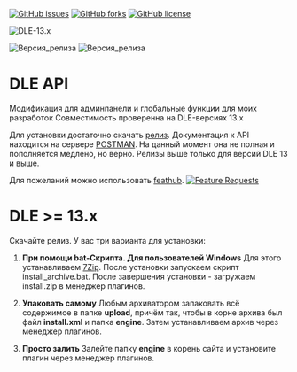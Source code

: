 [![GitHub issues](https://img.shields.io/github/issues/Gokujo/dle_api.svg?style=flat-square)](https://github.com/Gokujo/dle_api/issues)
[![GitHub forks](https://img.shields.io/github/forks/Gokujo/dle_api.svg?style=flat-square)](https://github.com/Gokujo/dle_api/network)
[![GitHub license](https://img.shields.io/github/license/Gokujo/dle_api.svg?style=flat-square)](https://github.com/Gokujo/dle_api/blob/master/LICENSE)

![DLE-13.x](https://img.shields.io/badge/DLE-13.x-green.svg?style=flat-square)

![Версия_релиза](https://img.shields.io/badge/Version-1.0-orange.svg?style=flat-square)
![Версия_релиза](https://img.shields.io/badge/Version-BETA-orange.svg?style=flat-square)

# DLE API
Модификация для админпанели и глобальные функции для моих разработок
Совместимость проверенна на DLE-версиях 13.х

Для установки достаточно скачать [релиз](https://github.com/Gokujo/dle_api/releases).
Документация к API находится на сервере [POSTMAN](https://documenter.getpostman.com/view/7856564/SW7T9BsW). На данный момент она не полная и пополняется медлено, но верно.
Релизы выше только для версий DLE 13 и выше.

Для пожеланий можно использовать [feathub](https://feathub.com/Gokujo/dle_api).
[![Feature Requests](https://feathub.com/Gokujo/dle_api?format=svg)](https://feathub.com/Gokujo/dle_api)

# DLE >= 13.x
Скачайте релиз. У вас три варианта для установки:
1. **При помощи bat-Скрипта. Для пользователей Windows**
Для этого устанавливаем [7Zip](https://www.7-zip.org/download.html).
После установки запускаем скрипт install_archive.bat.
После завершения установки - загружаем install.zip в менеджер плагинов.

1. **Упаковать самому**
Любым архиватором запаковать всё содержимое в папке **upload**, причём так, чтобы в корне архива был файл **install.xml** и папка **engine**.
Затем устанавливаем архив через менеджер плагинов.

1. **Просто залить**
Залейте папку **engine** в корень сайта и установите плагин через менеджер плагинов.
